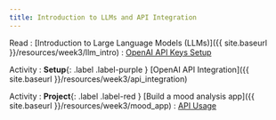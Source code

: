 ```yaml
---
title: Introduction to LLMs and API Integration
---
```


Read
: [Introduction to Large Language Models (LLMs)]({{ site.baseurl }}/resources/week3/llm_intro)
  : [OpenAI API Keys Setup](https://platform.openai.com/account/api-keys)

Activity
: **Setup**{: .label .label-purple } [OpenAI API Integration]({{ site.baseurl }}/resources/week3/api_integration)

Activity
: **Project**{: .label .label-red } [Build a mood analysis app]({{ site.baseurl }}/resources/week3/mood_app)
  : [API Usage](https://platform.openai.com/docs/api-reference)
